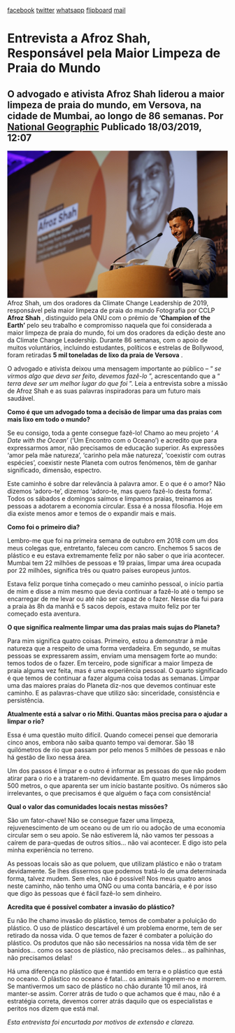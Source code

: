 [facebook](https://www.facebook.com/sharer/sharer.php?u=https%3A%2F%2Fwww.natgeo.pt%2Fmeio-ambiente%2F2019%2F03%2Fentrevista-a-afroz-shah-responsavel-pela-maior-limpeza-de-praia-do-mundo) [twitter](https://twitter.com/share?url=https%3A%2F%2Fwww.natgeo.pt%2Fmeio-ambiente%2F2019%2F03%2Fentrevista-a-afroz-shah-responsavel-pela-maior-limpeza-de-praia-do-mundo&via=natgeo&text=Entrevista%20a%20Afroz%20Shah%2C%20Respons%C3%A1vel%20pela%20Maior%20Limpeza%20de%20Praia%20do%20Mundo) [whatsapp](https://web.whatsapp.com/send?text=https%3A%2F%2Fwww.natgeo.pt%2Fmeio-ambiente%2F2019%2F03%2Fentrevista-a-afroz-shah-responsavel-pela-maior-limpeza-de-praia-do-mundo) [flipboard](https://share.flipboard.com/bookmarklet/popout?v=2&title=Entrevista%20a%20Afroz%20Shah%2C%20Respons%C3%A1vel%20pela%20Maior%20Limpeza%20de%20Praia%20do%20Mundo&url=https%3A%2F%2Fwww.natgeo.pt%2Fmeio-ambiente%2F2019%2F03%2Fentrevista-a-afroz-shah-responsavel-pela-maior-limpeza-de-praia-do-mundo) [mail](mailto:?subject=NatGeo&body=https%3A%2F%2Fwww.natgeo.pt%2Fmeio-ambiente%2F2019%2F03%2Fentrevista-a-afroz-shah-responsavel-pela-maior-limpeza-de-praia-do-mundo%20-%20Entrevista%20a%20Afroz%20Shah%2C%20Respons%C3%A1vel%20pela%20Maior%20Limpeza%20de%20Praia%20do%20Mundo) 
# Entrevista a Afroz Shah, Responsável pela Maior Limpeza de Praia do Mundo 
## O advogado e ativista Afroz Shah liderou a maior limpeza de praia do mundo, em Versova, na cidade de Mumbai, ao longo de 86 semanas. Por [National Geographic](https://www.natgeo.pt/autor/national-geographic) Publicado 18/03/2019, 12:07 
![Afroz Shah](img/files_styles_image_00_public_afroz_0shah_0.jpg)
Afroz Shah, um dos oradores da Climate Change Leadership de 2019, responsável pela maior limpeza de praia do mundo Fotografia por CCLP **Afroz Shah** , distinguido pela ONU com o prémio de **‘Champion of the Earth’** pelo seu trabalho e compromisso naquela que foi considerada a maior limpeza de praia do mundo, foi um dos oradores da edição deste ano da Climate Change Leadership. Durante 86 semanas, com o apoio de muitos voluntários, incluindo estudantes, políticos e estrelas de Bollywood, foram retiradas **5 mil toneladas de lixo da praia de Versova** . 

O advogado e ativista deixou uma mensagem importante ao público – “ _se virmos algo que deva ser feito, devemos fazê-lo_ ”, acrescentando que a “ _terra deve ser um melhor lugar do que foi_ ”. Leia a entrevista sobre a missão de Afroz Shah e as suas palavras inspiradoras para um futuro mais saudável. 

**Como é que um advogado toma a decisão de limpar uma das praias com mais lixo em todo o mundo?** 

Se eu consigo, toda a gente consegue fazê-lo! Chamo ao meu projeto ‘ _A Date with the Ocean’_ (‘Um Encontro com o Oceano’) e acredito que para expressarmos amor, não precisamos de educação superior. As expressões ‘amor pela mãe natureza’, ‘carinho pela mãe natureza’, ‘coexistir com outras espécies’, coexistir neste Planeta com outros fenómenos, têm de ganhar significado, dimensão, espectro. 

Este caminho é sobre dar relevância à palavra amor. E o que é o amor? Não dizemos ‘adoro-te’, dizemos ‘adoro-te, mas quero fazê-lo desta forma’. Todos os sábados e domingos saímos e limpamos praias, treinamos as pessoas a adotarem a economia circular. Essa é a nossa filosofia. Hoje em dia existe menos amor e temos de o expandir mais e mais. 

**Como foi o primeiro dia?** 

Lembro-me que foi na primeira semana de outubro em 2018 com um dos meus colegas que, entretanto, faleceu com cancro. Enchemos 5 sacos de plástico e eu estava extremamente feliz por não saber o que iria acontecer. Mumbai tem 22 milhões de pessoas e 19 praias, limpar uma área ocupada por 22 milhões, significa três ou quatro países europeus juntos. 

Estava feliz porque tinha começado o meu caminho pessoal, o início partia de mim e disse a mim mesmo que devia continuar a fazê-lo até o tempo se encarregar de me levar ou até não ser capaz de o fazer. Nesse dia fui para a praia às 8h da manhã e 5 sacos depois, estava muito feliz por ter começado esta aventura. 

**O que significa realmente limpar uma das praias mais sujas do Planeta?** 

Para mim significa quatro coisas. Primeiro, estou a demonstrar à mãe natureza que a respeito de uma forma verdadeira. Em segundo, se muitas pessoas se expressarem assim, enviam uma mensagem forte ao mundo: temos todos de o fazer. Em terceiro, pode significar a maior limpeza de praia alguma vez feita, mas é uma experiência pessoal. O quarto significado é que temos de continuar a fazer alguma coisa todas as semanas. Limpar uma das maiores praias do Planeta diz-nos que devemos continuar este caminho. E as palavras-chave que utilizo são: sinceridade, consistência e persistência. 

**Atualmente está a salvar o rio Mithi. Quantas mãos precisa para o ajudar a limpar o rio?** 

Essa é uma questão muito difícil. Quando comecei pensei que demoraria cinco anos, embora não saiba quanto tempo vai demorar. São 18 quilómetros de rio que passam por pelo menos 5 milhões de pessoas e não há gestão de lixo nessa área. 

Um dos passos é limpar e o outro é informar as pessoas do que não podem atirar para o rio e a tratarem-no devidamente. Em quatro meses limpámos 500 metros, o que aparenta ser um início bastante positivo. Os números são irrelevantes, o que precisamos é que alguém o faça com consistência! 

**Qual o valor das comunidades locais nestas missões?** 

São um fator-chave! Não se consegue fazer uma limpeza, rejuvenescimento de um oceano ou de um rio ou adoção de uma economia circular sem o seu apoio. Se não estiverem lá, não vamos ter pessoas a caírem de para-quedas de outros sítios… não vai acontecer. E digo isto pela minha experiência no terreno. 

As pessoas locais são as que poluem, que utilizam plástico e não o tratam devidamente. Se lhes dissermos que podemos tratá-lo de uma determinada forma, talvez mudem. Sem eles, não é possível! Nos meus quatro anos neste caminho, não tenho uma ONG ou uma conta bancária, e é por isso que digo às pessoas que é fácil fazê-lo sem dinheiro. 

**Acredita que é possível combater a invasão do plástico?** 

Eu não lhe chamo invasão do plástico, temos de combater a poluição do plástico. O uso de plástico descartável é um problema enorme, tem de ser retirado da nossa vida. O que temos de fazer é combater a poluição do plástico. Os produtos que não são necessários na nossa vida têm de ser banidos… como os sacos de plástico, não precisamos deles… as palhinhas, não precisamos delas! 

Há uma diferença no plástico que é mantido em terra e o plástico que está no oceano. O plástico no oceano é fatal… os animais ingerem-no e morrem. Se mantivermos um saco de plástico no chão durante 10 mil anos, irá manter-se assim. Correr atrás de tudo o que achamos que é mau, não é a estratégia correta, devemos correr atrás daquilo que os especialistas e peritos nos dizem que está mal. 

_Esta entrevista foi encurtada por motivos de extensão e clareza._ 

